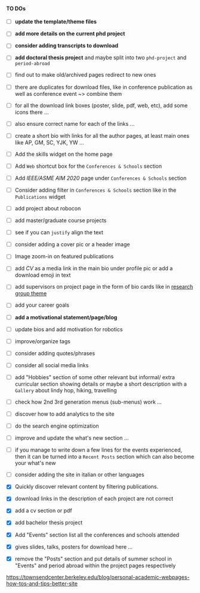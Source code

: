 #### TO DOs
- [ ] **update the template/theme files**
- [ ] **add more details on the current phd project**
- [ ] **consider adding transcripts to download**
- [ ] **add doctoral thesis project** and maybe split into two `phd-project` and `period-abroad`
- [ ] find out to make old/archived pages redirect to new ones
- [ ] there are duplicates for download files, like in conference publication as well as conference event ~> combine them

- [ ] for all the download link boxes (poster, slide, pdf, web, etc), add some icons there ...
- [ ] also ensure correct name for each of the links ...
- [ ] create a short bio with links for all the author pages, at least main ones like AP, GM, SC, YJK, YW ...  

- [ ] Add the skills widget on the home page
- [ ] Add `Web` shortcut box for the `Conferences & Schools` section
- [ ] Add *IEEE/ASME AIM 2020* page under `Conferences & Schools` section
- [ ] Consider adding filter in `Conferences & Schools` section like in the `Publications` widget

- [ ] add project about robocon
- [ ] add master/graduate course projects
- [ ] see if you can `justify` align the text  
- [ ] consider adding a cover pic or a header image  

- [ ] Image zoom-in on featured publications
- [ ] add *CV* as a media link in the main bio under profile pic or add a download emoji in text
- [ ] add supervisors on project page in the form of bio cards like in [research group theme](https://research-group.netlify.app/people/)
- [ ] add your career goals
- [ ] **add a motivational statement/page/blog**

- [ ] update bios and add motivation for robotics
- [ ] improve/organize tags
- [ ] consider adding quotes/phrases
- [ ] consider all social media links

- [ ] add "Hobbies" section of some other relevant but informal/ extra curricular section showing details or maybe a short description with a `Gallery` about lindy hop, hiking, travelling
- [ ] check how 2nd 3rd generation menus (sub-menus) work ...
- [ ] discover how to add analytics to the site
- [ ] do the search engine optimization
- [ ] improve and update the what's new section ...
- [ ] if you manage to write down a few lines for the events experienced, then it can be turned into a `Recent Posts` section which can also become your what's new

- [ ] consider adding the site in italian or other languages

- [x] Quickly discover relevant content by filtering publications.
- [x] download links in the description of each project are not correct
- [x] add a cv section or pdf
- [x] add bachelor thesis project
- [x] Add "Events" section list all the conferences and schools attended
- [x] gives slides, talks, posters for download here ...
- [x] remove the "Posts" section and put details of summer school in "Events" and period abroad within the project pages respectively

https://townsendcenter.berkeley.edu/blog/personal-academic-webpages-how-tos-and-tips-better-site
